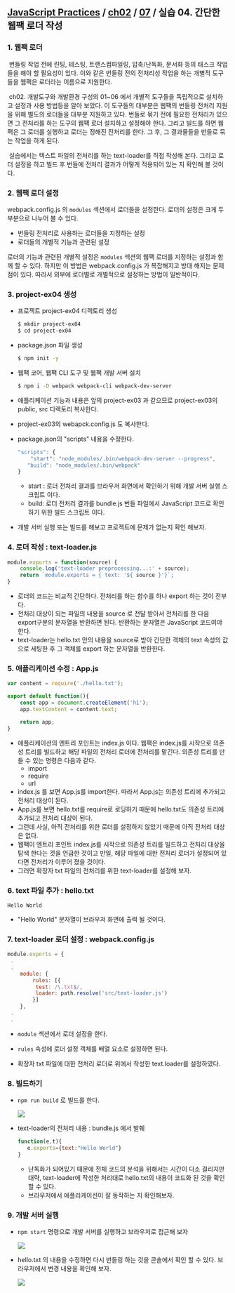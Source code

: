 ## [JavaScript Practices](https://github.com/kickscar-javascript/basic-practices) / [ch02](https://github.com/kickscar-javascript/basic-practices/tree/master/ch02) / [07](https://github.com/kickscar-javascript/basic-practices/tree/master/ch02/07) / 실습 04. 간단한 웹팩 로더 작성


### 1. 웹팩 로더

   ​	번들링 작업 전에 린팅, 테스팅, 트랜스컴파일링, 압축/난독화, 문서화 등의 태스크 작업들을 해야 할 필요성이 있다. 이와 같은 번들링 전의 전처리성 작업을 하는 개별적 도구들을 웹팩은 로더라는 이름으로 지원한다.

   ​	ch02. 개발도구와 개발환경 구성의 01~06 에서 개별적 도구들을 독립적으로 설치하고 설정과 사용 방법등을 알아 보았다. 이 도구들의 대부분은 웹팩의 번들링 전처리 지원을 위해 별도의 로더들을 대부분 지원하고 있다. 번들로 묶기 전에 필요한 전처리가 있으면 그 전처리를 하는 도구의 웹팩 로더 설치하고 설정해야 한다. 그리고 빌드를 하면 웹팩은 그 로더를 실행하고 로더는 정해진 전처리를 한다. 그 후, 그 결과물들을 번들로 묶는 작업을 하게 된다.

   ​	실습에서는 텍스트 파일의 전처리를 하는 text-loader를 직접 작성해 본다. 그리고 로더 설정을 하고 빌드 후 번들에 전처리 결과가 어떻게 적용되어 있는 지 확인해 볼 것이다.

### 2. 웹팩 로더 설정

   webpack.config.js 의 `modules` 섹션에서 로더들을 설정한다. 로더의 설정은 크게 두 부분으로 나누어 볼 수 있다.

   - 번들링 전처리로 사용하는 로더들을 지정하는 설정
   - 로더들의 개별적 기능과 관련된 설정

   로더의 기능과 관련된 개별적 설정은 `modules` 섹션의 웹팩 로더를 지정하는 설정과 함께 할 수 있다. 하지만 이 방법은  webpack.config.js 가 복잡해지고 방대 해지는 문제점이 있다. 따라서 외부에 로더별로 개별적으로 설정하는 방법이 일반적이다.

### 3. project-ex04 생성

   - 프로젝트 project-ex04 디렉토리 생성

     ```bash
     $ mkdir project-ex04
     $ cd project-ex04
     ```

   - package.json 파일 생성

     ```bash
     $ npm init -y
     ```

   - 웹팩 코어, 웹팩 CLI 도구 및  웹팩 개발 서버 설치

     ```bash
     $ npm i -D webpack webpack-cli webpack-dev-server
     ```

   - 애플리케이션 기능과 내용은 앞의 project-ex03 과 같으므로 project-ex03의 public, src 디렉토리 복사한다.

   - project-ex03의 webapck.config.js 도 복사한다.

   - package.json의 "scripts" 내용을 수정한다.

     ```javascript
     "scripts": {
         "start": "node_modules/.bin/webpack-dev-server --progress",
       	"build": "node_modules/.bin/webpack"
     }
     ```

     - start : 로더 전처리 결과를 브라우저 화면에서 확인하기 위해 개발 서버 실행 스크립트 이다.
     - build: 로더 전처리 결과를 bundle.js 번들 파일에서 JavaScript 코드로 확인하기 위한 빌드 스크립트 이다. 

   - 개발 서버 실행 또는 빌드를 해보고 프로젝트에 문제가 없는지 확인 해보자.

### 4. 로더 작성 : text-loader.js

   ```javascript
   module.exports = function(source) {
       console.log('text-loader preprocessing...:' + source);
       return `module.exports = { text: '${ source }'}`;
   }
   ```

   - 로더의 코드는 비교적 간단하다. 전처리를 하는 함수를 하나 export 하는 것이 전부다.
   - 전처리 대상이 되는 파일의 내용을 source 로 전달 받아서 전처리를 한 다음 export구문의 문자열을 반환하면 된다. 반환하는 문자열은 JavaScript 코드여야 한다. 
   - text-loader는 hello.txt 안의 내용을 source로 받아 간단한 객체의 text 속성의 값으로 세팅한 후 그 객체를 export 하는 문자열을 반환한다. 

### 5. 애플리케이션 수정 : App.js

   ```javascript
   var content = require('./hello.txt');
   
   export default function(){
       const app = document.createElement('h1');
       app.textContent = content.text;
   
       return app;
   }
   ```

   - 애플리케이션의 엔트리 포인트는 index.js 이다.  웹팩은 index.js를 시작으로 의존성 트리를 빌드하고 해당 파일의 전처리 로더에 전처리를 맡긴다. 의존성 트리를 만들 수 있는 명령은 다음과 같다.
     - import
     - require
     - url
   - index.js 를 보면 App.js를 import한다. 따라서 App.js는 의존성 트리에 추가되고 전처리 대상이 된다.
   - App.js를 보면 hello.txt를 require로 로딩하기 때문에 hello.txt도 의존성 트리에 추가되고 전처리 대상이 된다.
   - 그런데 사실, 아직 전처리를 위한 로더를 설정하지 않았기 때문에 아직 전처리 대상은 없다.
   - 웹팩이 엔트리 포인트 index.js를 시작으로 의존성 트리를 빌드하고 전처리 대상을 탐색 한다는 것을 언급한 것이고 만일, 해당 파일에 대한 전처리 로더가 설정되어 있다면 전처리가 이루어 졌을 것이다.
   - 그러면 확장자 txt 파일의 전처리를 위한 text-loader를 설정해 보자.  

### 6. text 파일 추가 : hello.txt

   ```text
   Hello World
   ```

   - "Hello World" 문자열이 브라우저 화면에 출력 될 것이다.

### 7. text-loader 로더 설정 : webpack.config.js

   ```javascript
   module.exports = {
   	.
   	.
       module: {
           rules: [{
           	test: /\.txt$/,
           	loader: path.resolve('src/text-loader.js')
           }]
       },
   	.
   	.
   ```

   - `module` 섹션에서 로더 설정을 한다.

   - `rules` 속성에 로더 설정 객체를 배열 요소로 설정하면 된다.
   - 확장자 txt 파일에 대한 전처리 로더로 위에서 작성한 text.loader를 설정하였다.

### 8. 빌드하기

   - `npm run build` 로 빌드를 한다.

     <img src="http://image.kickscar.me:8080/markdown/javascript-practices/ch02-0726.png" />

   - text-loader의 전처리 내용 : bundle.js 에서 발췌

     ```javascript
     function(e,t){
     	e.exports={text:"Hello World"}
     }
     ```

     - 난독화가 되어있기 때문에 전체 코드의 분석을 위해서는 시간이 다소 걸리지만 대략, text-loader에 작성한 처리대로  hello.txt의 내용이 코드화 된 것을 확인할 수 있다.
     - 브라우저에서 애플리케이션이 잘 동작하는 지 확인해보자. 

### 9. 개발 서버 실행

   - `npm start` 명령으로 개발 서버를 실행하고 브라우저로 접근해 보자

     <img src="http://image.kickscar.me:8080/markdown/javascript-practices/ch02-0714.png" />

   - hello.txt 의 내용을 수정하면 다시 번들링 하는 것을 콘솔에서 확인 할 수 있다. 브라우저에서 변경 내용을 확인해 보자.

     <img src="http://image.kickscar.me:8080/markdown/javascript-practices/ch02-0727.png" />